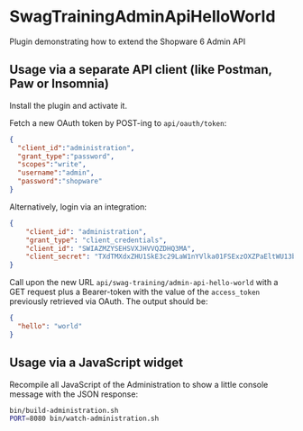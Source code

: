 # SwagTrainingAdminApiHelloWorld
Plugin demonstrating how to extend the Shopware 6 Admin API

## Usage via a separate API client (like Postman, Paw or Insomnia)
Install the plugin and activate it.

Fetch a new OAuth token by POST-ing to `api/oauth/token`:
```json
{
  "client_id":"administration",
  "grant_type":"password",
  "scopes":"write",
  "username":"admin",
  "password":"shopware"
}
```

Alternatively, login via an integration:
```json
{
	"client_id": "administration",
	"grant_type": "client_credentials",
	"client_id": "SWIAZMZYSEHSVXJHVVQZDHQ3MA",
	"client_secret": "TXdTMXdxZHU1SkE3c29LaW1nYVlka01FSExzOXZPaEltWU13bTE"
}
```

Call upon the new URL `api/swag-training/admin-api-hello-world` with a GET request plus a Bearer-token with the value of the `access_token` previously retrieved via OAuth. The output should be: 
```json
{
  "hello": "world"
}
```

## Usage via a JavaScript widget
Recompile all JavaScript of the Administration to show a little console message with the JSON response:
```bash
bin/build-administration.sh
PORT=8080 bin/watch-administration.sh
``` 
